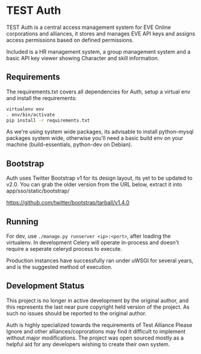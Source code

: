 TEST Auth
=========

TEST Auth is a central access management system for EVE Online corporations and alliances, it stores and manages EVE API keys and assigns access permissions based on defined permissions.

Included is a HR management system, a group management system and a basic API key viewer showing Character and skill information.


Requirements
------------

The requirements.txt covers all dependencies for Auth, setup a virtual env and install the requirements:

```bash
virtualenv env
. env/bin/activate
pip install -r requirements.txt
```

As we're using system wide packages, its advisable to install python-mysql packages system wide, otherwise you'll need a basic build env on your machine (build-essentials, python-dev on Debian).

Bootstrap
---------

Auth uses Twitter Bootstrap v1 for its design layout, its yet to be updated to v2.0. You can grab the older version from the URL below, extract it into app/sso/static/bootstrap/

https://github.com/twitter/bootstrap/tarball/v1.4.0

Running
-------

For dev, use ```./manage.py runserver <ip>:<port>```, after loading the virtualenv. In development Celery will operate in-process and doesn't require a seperate celeryd process to execute.

Production instances have successfully ran under uWSGI for several years, and is the suggested method of execution.

Development Status
------------------

This project is no longer in active development by the original author, and this represents the last near pure copyright held version of the project. As such no issues should be reported to the original author.

Auth is highly specialized towards the requirements of Test Alliance Please Ignore and other alliances/coprorations may find it difficult to implement without major modifications. The project was open sourced mostly as a helpful aid for any developers wishing to create their own system.


